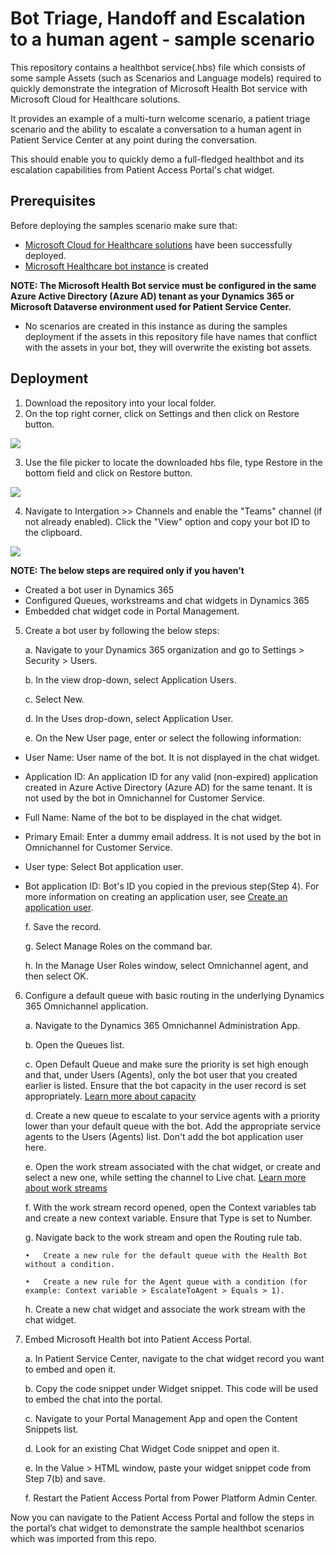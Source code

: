 # Bot Triage, Handoff and Escalation to a human agent - sample scenario 
This repository contains a healthbot service(.hbs) file which consists of some sample Assets (such as Scenarios and Language models) required to quickly demonstrate the integration of Microsoft Health Bot service with Microsoft Cloud for Healthcare solutions.

It provides an example of a multi-turn welcome scenario, a patient triage scenario and the ability to escalate a conversation to a human agent in Patient Service Center at any point during the conversation. 

This should enable you to quickly demo a full-fledged healthbot and its escalation capabilities from Patient Access Portal's chat widget.

## Prerequisites
Before deploying the samples scenario make sure that: 
*	[Microsoft Cloud for Healthcare solutions](https://docs.microsoft.com/en-us/dynamics365/industry/healthcare/deploy) have been successfully deployed. 
*	[Microsoft Healthcare bot instance](https://docs.microsoft.com/en-us/healthbot/quickstart-createyourhealthcarebot) is created 

__NOTE: The Microsoft Health Bot service must be configured in the same Azure Active Directory (Azure AD) tenant as your Dynamics 365 or Microsoft Dataverse environment used for Patient Service Center.__
*	No scenarios are created in this instance as during the samples deployment if the assets in this repository file have names that conflict with the assets in your bot, they will overwrite the existing bot assets.

## Deployment

1.	Download the repository into your local folder.
2.	On the top right corner, click on Settings and then click on Restore button.

![](https://github.com/microsoft/BAS-Ecosystem-Engineering/blob/main/Microsoft-Cloud-For-Healthcare/Healthbot-Service-Samples/Triage-Handoff-Escalation/Images/SettingsScreen.png)
 
3.	Use the file picker to locate the downloaded hbs file, type Restore in the bottom field and click on Restore button.

![](https://github.com/microsoft/BAS-Ecosystem-Engineering/blob/main/Microsoft-Cloud-For-Healthcare/Healthbot-Service-Samples/Triage-Handoff-Escalation/Images/RestoreScreen.png)
 
4.	Navigate to Intergation >> Channels and enable the "Teams" channel (if not already enabled). Click the "View" option and copy your bot ID to the clipboard.

![](https://github.com/microsoft/BAS-Ecosystem-Engineering/blob/main/Microsoft-Cloud-For-Healthcare/Healthbot-Service-Samples/Triage-Handoff-Escalation/Images/EnableTeams.png)
 
__NOTE: The below steps are required only if you haven’t__

* Created a bot user in Dynamics 365
* Configured Queues, workstreams and chat widgets in Dynamics 365
* Embedded chat widget code in Portal Management.
5.	Create a bot user by following the below steps:

    a.	Navigate to your Dynamics 365 organization and go to Settings > Security > Users.
    
    b.	In the view drop-down, select Application Users.
    
    c.	Select New.
    
    d.	In the Uses drop-down, select Application User.
    
    e.	On the New User page, enter or select the following information:
    

*   User Name: User name of the bot. It is not displayed in the chat widget.

*  Application ID: An application ID for any valid (non-expired) application created in Azure Active Directory (Azure AD) for the same tenant. It is not used by the bot in Omnichannel for Customer Service.

* Full Name: Name of the bot to be displayed in the chat widget.

*  Primary Email: Enter a dummy email address. It is not used by the bot in Omnichannel for Customer Service.

*   User type: Select Bot application user.

*  Bot application ID: Bot's ID you copied in the previous step(Step 4).
For more information on creating an application user, see [Create an application user](https://docs.microsoft.com/en-us/dynamics365/customer-engagement/developer/use-multi-tenant-server-server-authentication#create-an-application-user--associated-with-the-registered-application--in-).

    f. Save the record.
    
    g. Select Manage Roles on the command bar.
    
    h.	In the Manage User Roles window, select Omnichannel agent, and then select OK.
6.	Configure a default queue with basic routing in the underlying Dynamics 365 Omnichannel application.

    a.	Navigate to the Dynamics 365 Omnichannel Administration App.
    
    b.	Open the Queues list.
    
    c.	Open Default Queue and make sure the priority is set high enough and that, under Users (Agents), only the bot user that you created earlier is listed. Ensure that the bot capacity in the user record is set appropriately. [Learn more about capacity](https://docs.microsoft.com/en-us/dynamics365/omnichannel/administrator/users-user-profiles#capacity)
    
    d.	Create a new queue to escalate to your service agents with a priority lower than your default queue with the bot. Add the appropriate service agents to the Users (Agents) list. Don't add the bot application user here.
    
    e.	Open the work stream associated with the chat widget, or create and select a new one, while setting the channel to Live chat. [Learn more about work streams](https://docs.microsoft.com/en-us/dynamics365/omnichannel/administrator/work-streams-introduction)
    
    f.	With the work stream record opened, open the Context variables tab and create a new context variable. Ensure that Type is set to Number.
    
    g.	Navigate back to the work stream and open the Routing rule tab.
    
        •	Create a new rule for the default queue with the Health Bot without a condition.
        
        •	Create a new rule for the Agent queue with a condition (for example: Context variable > EscalateToAgent > Equals > 1).
        
    h.	Create a new chat widget and associate the work stream with the chat widget.

7.	Embed Microsoft Health bot into Patient Access Portal.

    a.	In Patient Service Center, navigate to the chat widget record you want to embed and open it.

    b.	Copy the code snippet under Widget snippet. This code will be used to embed the chat into the portal.

    c.	Navigate to your Portal Management App and open the Content Snippets list.

    d.	Look for an existing Chat Widget Code snippet and open it.

    e.	In the Value > HTML window, paste your widget snippet code from Step 7(b) and save.

    f.	Restart the Patient Access Portal from Power Platform Admin Center.

Now you can navigate to the Patient Access Portal and follow the steps in the portal’s chat widget to demonstrate the sample healthbot scenarios which was imported from this repo.
